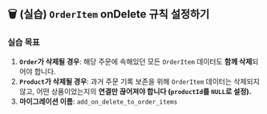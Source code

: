 ## 🗑️ (실습) `OrderItem` onDelete 규칙 설정하기

### 실습 목표

1.  **`Order`가 삭제될 경우**: 해당 주문에 속해있던 모든 `OrderItem` 데이터도 **함께 삭제**되어야 합니다.
2.  **`Product`가 삭제될 경우**: 과거 주문 기록 보존을 위해 `OrderItem` 데이터는 삭제되지 않고, 어떤 상품이었는지의 **연결만 끊어져야 합니다 (`productId`를 `NULL`로 설정).**
3.  **마이그레이션 이름**: `add_on_delete_to_order_items`
